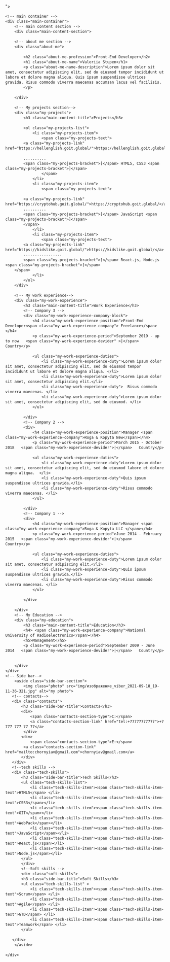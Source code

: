 <!DOCTYPE html>
<html lang="en">
<head>
    <meta charset="UTF-8">
    <meta http-equiv="X-UA-Compatible" content="IE=edge">
    <meta name="viewport" content="width=device-width, initial-scale=1.0">
    <title>My resume</title>
    <link rel="stylesheet" href="<link rel="preconnect" href="https://fonts.googleapis.com">
    <link rel="preconnect" href="https://fonts.gstatic.com" crossorigin>
    <link href="https://fonts.googleapis.com/css2?family=Montserrat:wght@400;700&display=swap" rel="stylesheet">">
    <link rel="stylesheet" href="css/style.css">
</head>
<body>

    <!-- main container -->
    <div class="main-container">
        <!-- main content section -->
        <div class="main-content-section">

        <!-- about me section -->
        <div class="about-me">

            <h2 class="about-me-profession">Front-End Developer</h2>
            <h1 class="about-me-name">Valeriia Stupen</h1>
            <p class="about-me-name-description">Lorem ipsum dolor sit amet, consectetur adipiscing elit, sed do eiusmod tempor incididunt ut labore et dolore magna aliqua. Quis ipsum suspendisse ultrices gravida. Risus commodo viverra maecenas accumsan lacus vel facilisis. 
            </p>

        </div>

        <!-- My projects section-->
        <div class="my-projects">
            <h3 class="main-content-title">Projects</h3>

            <ol class="my-projects-list">
                <li class="my-projects-item">
                    <span class="my-projects-text">
            <a class="my-projects-link" href="https://hellenglish.goit.global/">https://hellenglish.goit.global</a>

            ..........
            <span class="my-projects-bracket">[</span> HTML5, CSS3 <span class="my-projects-bracket">]</span>
                    </span>
                </li>
                <li class="my-projects-item">
                    <span class="my-projects-text">

            <a class="my-projects-link" href="https://cryptohub.goit.global/">https://cryptohub.goit.global/</a>
            ..........
            <span class="my-projects-bracket">[</span> JavaScript <span class="my-projects-bracket">]</span>
            </span>
                </li>
                <li class="my-projects-item">
                    <span class="my-projects-text">
            <a class="my-projects-link" href="https://kidslike.goit.global/">https://kidslike.goit.global/</a>
            .................
            <span class="my-projects-bracket">[</span> React.js, Node.js <span class="my-projects-bracket">]</span>
        </span>
                </li>
            </ol>
        </div>

        <!-- My work experience-->
        <div class="my-work-experience">
            <h3 class="main-content-title">Work Experience</h3>
            <!-- Company 3 -->
            <div class="my-work-experience-company-block">
                <h4 class="my-work-experience-position">Front-End Developer<span class="my-work-experience-company"> Freelance</span>  </h4>
                <p class="my-work-experience-period">September 2019 - up to now   <span class="my-work-experience-devider" >|</span>    Country</p>

                <ul class="my-work-experience-duties">
                    <li class="my-work-experience-duty">Lorem ipsum dolor sit amet, consectetur adipiscing elit, sed do eiusmod tempor incididunt ut labore et dolore magna aliqua. </li>
                    <li class="my-work-experience-duty">Lorem ipsum dolor sit amet, consectetur adipiscing elit.</li> 
                    <li class="my-work-experience-duty">  Risus commodo viverra maecenas. </li>
                    <li class="my-work-experience-duty">Lorem ipsum dolor sit amet, consectetur adipiscing elit, sed do eiusmod. </li>
                </ul>

            </div>
            <!-- Company 2 -->
            <div>
                <h4 class="my-work-experience-position">Manager <span class="my-work-experience-company">Roga & Kopyta New</span></h4>
                <p class="my-work-experience-period">March 2015 - October 2018   <span class="my-work-experience-devider">|</span>   Country</p>

                <ul class="my-work-experience-duties">
                    <li class="my-work-experience-duty">Lorem ipsum dolor sit amet, consectetur adipiscing elit, sed do eiusmod labore et dolore magna aliqua.  </li>
                    <li class="my-work-experience-duty">Quis ipsum suspendisse ultrices gravida.</li> 
                    <li class="my-work-experience-duty">Risus commodo viverra maecenas. </li>
                </ul>

            </div>
            <!-- Company 1 -->
            <div>
                <h4 class="my-work-experience-position">Manager <span class="my-work-experience-company">Roga & Kopyta LLC </span></h4>
                <p class="my-work-experience-period">June 2014 - February 2015   <span class="my-work-experience-devider">|</span>    Country</p>

                <ul class="my-work-experience-duties">
                    <li class="my-work-experience-duty">Lorem ipsum dolor sit amet, consectetur adipiscing elit.</li>
                    <li class="my-work-experience-duty">Quis ipsum suspendisse ultrices gravida.</li> 
                    <li class="my-work-experience-duty">Risus commodo viverra maecenas. </li>
                </ul>

            </div>

        </div>
        <!-- My Education -->
        <div class="my-education">
            <h3 class="main-content-title">Education</h3>
            <h4> <span class="my-work-experience-company">National University of Radioelectronics</span></h4>
            <h5>Management</h5>
            <p class="my-work-experience-period">September 2009 - June 2014   <span class="my-work-experience-devider">|</span>   Country</p>


        </div>
    </div>
    <!-- Side bar-->
        <aside class="side-bar-section">
            <img class="photo" src="img/изображение_viber_2021-09-18_19-11-36-321.jpg" alt="my photo">
       <!-- contacts-->
       <div class="contacts">
           <h3 class="side-bar-title">Contacts</h3>
           <div>
               <span class="contacts-section-type">C:</span>
               <a class="contacts-section-link" href="tel:+77777777777">+7 777 777 77 77</a>
            </div>
           <div>
               <span class="contacts-section-type">E:</span>
            <a class="contacts-section-link"  href="mailto:chornyiav@gmail.com">chornyiav@gmail.com</a>
           </div>
       </div>
       <!--tech skills -->
       <div class="tech-skills">
           <h3 class="side-bar-title">Tech Skills</h3>
           <ul class="tech-skills-list">
               <li class="tech-skills-item"><span class="tech-skills-item-text">HTML5</span> </li>
               <li class="tech-skills-item"><span class="tech-skills-item-text">CSS3</span></li>
               <li class="tech-skills-item"><span class="tech-skills-item-text">GIT</span></li>
               <li class="tech-skills-item"><span class="tech-skills-item-text">WebPack</span></li>
               <li class="tech-skills-item"><span class="tech-skills-item-text">JavaScript</span></li>
               <li class="tech-skills-item"><span class="tech-skills-item-text">React.js</span></li>
               <li class="tech-skills-item"><span class="tech-skills-item-text">Node.js</span></li>
           </ul>
           </div>
           <!--Soft skills -->
           <div class="soft-skills">
           <h3 class="side-bar-title">Soft Skills</h3>
           <ul class="tech-skills-list" >
               <li class="tech-skills-item"><span class="tech-skills-item-text">Scrum</span> </li>
               <li class="tech-skills-item"><span class="tech-skills-item-text">Agile</span> </li>
               <li class="tech-skills-item"><span class="tech-skills-item-text">GTD</span> </li>
               <li class="tech-skills-item"><span class="tech-skills-item-text">Teamwork</span> </li>
           </ul>

       </div>
        </aside>

    </div>

</body>
</html>
